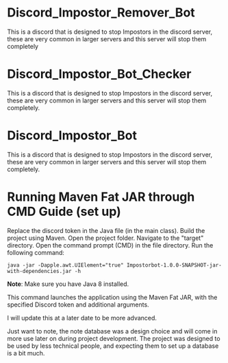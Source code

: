 # Discord_Impostor_Remover_Bot
This is a discord that is designed to stop Impostors in the discord server, these are very common in larger servers and this server will stop them completely

# Discord_Impostor_Bot_Checker
This is a discord that is designed to stop Impostors in the discord server, these are very common in larger servers and this server will stop them completely.

# Discord_Impostor_Bot
This is a discord that is designed to stop Impostors in the discord server, these are very common in larger servers and this server will stop them completely. 

# Running Maven Fat JAR through CMD Guide (set up)

Replace the discord token in the Java file (in the main class). Build the project using Maven. Open the project folder. Navigate to the "target" directory. Open the command prompt (CMD) in the file directory. Run the following command: 

```shell
java -jar -Dapple.awt.UIElement="true" Impostorbot-1.0.0-SNAPSHOT-jar-with-dependencies.jar -h
```

**Note**:
Make sure you have Java 8 installed.

This command launches the application using the Maven Fat JAR, with the specified Discord token and additional arguments.

I will update this at a later date to be more advanced.

Just want to note, the note database was a design choice and will come in more use later on during project development. The project was designed to be used by less technical people, and expecting them to set up a database is a bit much.
